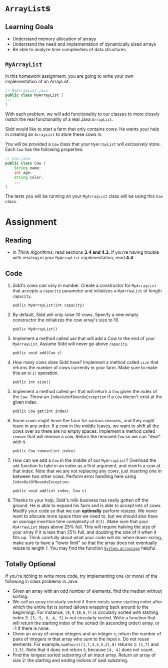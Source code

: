 # `ArrayList`s

## Learning Goals

- Understand memory allocation of arrays
- Understand the need and implementation of dynamically sized arrays
- Be able to analyze time complexities of data structures

## `MyArrayList`

In this homework assignment, you are going to write your own implementation of an ArrayList.
```java
// MyArrayList.java
public class MyArrayList {
...
}
```

With each problem, we will add functionality to our classes to more closely match the real functionality of a real Java `ArrayList`.

Sidd would like to start a farm that only contains cows. He wants your help in creating an `ArrayList` to store these cows in.

You will be provided a `Cow` class that your `MyArrayList` will *exclusively* store. Each `Cow` has the following properties:
```java
// Cow.java
public class Cow {
    String name;
    int age;
    String color;
    ...
}
```
The tests you will be running on your `MyArrayList` class will be using this `Cow` class.

# Assignment

## Reading

- In *Think Algorithms*, read sections **3.4 and 4.3.** If you're having trouble with resizing in your `MyArrayList` implementation, read **4.4**

## Code

1. Sidd's cows can vary in number. Create a constructor for `MyArrayList` that accepts a `capacity` parameter and initializes a `MyArrayList` of length `capacity`.

    `public MyArrayList(int capacity)`

1. By default, Sidd will only raise 10 cows. Specify a new empty constructor the initializes the cow array's size to 10.

    `public MyArrayList()`

2. Implement a method called `add` that will add a Cow to the end of your `MyArrayList`. Assume Sidd will never go above `capacity`.

    `public void add(Cow c)`

3. How many cows does Sidd have? Implement a method called `size` that returns the number of cows currently in your farm. Make sure to make this an `O(1)` operation.

    `public int size()`

4. Implement a method called `get` that will return a `Cow` given the index of the `Cow`. Throw an `IndexOutOfBoundsException` if a `Cow` doesn't exist at the given index.

    `public Cow get(int index)`

5. Some cows might leave the farm for various reasons, and they might leave in any order. If a cow in the middle leaves, we want to shift all the cows over so there are no empty spaces. Implement a method called `remove` that will remove a cow. Return the removed `Cow` so we can "deal" with it.

    `public Cow remove(int index)`

6. How can we add a `Cow` in the middle of our `MyArrayList`? Overload the `add` function to take in an index as a first argument, and inserts a cow at that index. Note that we are not replacing any cows, just inserting one in between two other cows. Perform error handling here using `IndexOutOfBoundsException`.

    `public void add(int index, Cow c)`

7. Thanks to your help, Sidd's milk business has really gotten off the ground. He is able to expand his farm and is able to accept lots of cows. Modify your code so that we can **optimally** perform resizes. We never want to allocate more space than we need to, but we should also have an *average* insertion time complexity of `O(1)`. Make sure that your `MyArrayList` stays above 25% full. This will require halving the size of your array if it is less than 25% full, and doubling the size of it when it fills up. Think carefully about what your code will do: when down-sizing, make sure to have a "lower limit" so that the array does not eventually resize to length 1. You may find the function [`System.arraycopy`](https://docs.oracle.com/javase/7/docs/api/java/lang/System.html#arraycopy(java.lang.Object,%20int,%20java.lang.Object,%20int,%20int)) helpful.

## Totally Optional

If you're itching to write more code, try implementing one (or more) of the following in class problems in Java:

- Given an array with an odd number of elements, find the median without sorting.  
- We call an array circularly sorted if there exists some starting index after which the entire list is sorted (allows wrapping back around to the beginning). For instance, `[8,9,10,6,7]` is circularly sorted with starting index 3. `[3, 5, 6, 4, 5]` is not circularly sorted. Write a function that will return the starting index of the sorted (in ascending order) array, or -1 if there is none.
- Given an array of unique integers and an integer `n`, return the number of pairs of integers in that array who sum to the input `n`. Do not reuse elements. For example,`numPairs([1,7,3,4,5,2],8)` returns `2`: `[1,7]` and `[3,5]`. Note that it does not return `3`, because `[4, 4]` does not count.
- Find the longest sorted substring of an input array. Return an array of size 2: the starting and ending indices of said substring.
